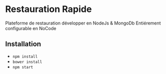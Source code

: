 # Restauration Rapide

Plateforme de restauration développer en NodeJs & MongoDb
Entiérement configurable en NoCode

## Installation

- `npm install`
- `bower install`
- `npm start`